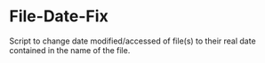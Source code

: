 # File-Date-Fix
Script to change date modified/accessed of file(s) to their real date contained in the name of the file. 
